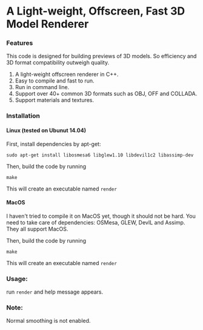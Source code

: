 # A Light-weight, Offscreen, Fast 3D Model Renderer

### Features
This code is designed for building previews of 3D models. So efficiency and 3D format compatibility outweigh quality.

1. A light-weight offscreen renderer in C++. 
2. Easy to compile and fast to run. 
3. Run in command line. 
4. Support over 40+ common 3D formats such as OBJ, OFF and COLLADA. 
5. Support materials and textures. 

### Installation

#### Linux (tested on Ubunut 14.04)

First, install dependencies by apt-get:
		
	sudo apt-get install libosmesa6 libglew1.10 libdevil1c2 libassimp-dev
    
Then, build the code by running

	make
  
This will create an executable named `render`

#### MacOS
I haven't tried to compile it on MacOS yet, though it should not be hard. You need to take care of dependencies: OSMesa, GLEW, DevIL and Assimp. They all support MacOS.

Then, build the code by running
	
	make
  
This will create an executable named `render`

### Usage:
run `render` and help message appears.

### Note:
Normal smoothing is not enabled. 
